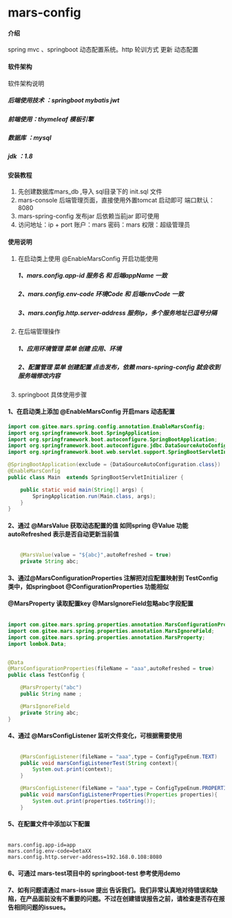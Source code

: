 # mars-config

#### 介绍
spring mvc 、springboot 动态配置系统。http 轮训方式 更新 动态配置

#### 软件架构
软件架构说明

##### 后端使用技术 ：springboot mybatis jwt
##### 前端使用：thymeleaf 模板引擎
##### 数据库 ：mysql
##### jdk   ：1.8


#### 安装教程

1. 先创建数据库mars_db ,导入 sql目录下的 init.sql 文件
2. mars-console 后端管理页面，直接使用外置tomcat 启动即可 端口默认：8080
3. mars-spring-config 发布jar 后依赖当前jar 即可使用
4. 访问地址：ip + port  账户：mars 密码：mars  权限：超级管理员

#### 使用说明

1. 在启动类上使用 @EnableMarsConfig 开启功能使用
    ##### 1、mars.config.app-id 服务名 和 后端appName 一致
    ##### 2、mars.config.env-code  环境Code 和 后端envCode 一致
    ##### 3、mars.config.http.server-address 服务Ip，多个服务地址已逗号分隔
    
2. 在后端管理操作
    ##### 1、应用环境管理 菜单 创建 应用、环境
    ##### 2、配置管理  菜单 创建配置 点击发布，依赖 mars-spring-config 就会收到服务端修改内容

3. springboot 具体使用步骤 

#### 1、在启动类上添加 @EnableMarsConfig 开启mars 动态配置
```java
import com.gitee.mars.spring.config.annotation.EnableMarsConfig;
import org.springframework.boot.SpringApplication;
import org.springframework.boot.autoconfigure.SpringBootApplication;
import org.springframework.boot.autoconfigure.jdbc.DataSourceAutoConfiguration;
import org.springframework.boot.web.servlet.support.SpringBootServletInitializer;

@SpringBootApplication(exclude = {DataSourceAutoConfiguration.class})
@EnableMarsConfig
public class Main  extends SpringBootServletInitializer {

    public static void main(String[] args) {
        SpringApplication.run(Main.class, args);
    }
}
```


#### 2、通过 @MarsValue 获取动态配置的值 如同spring @Value 功能 autoRefreshed 表示是否自动更新当前值

```java

    @MarsValue(value = "${abc}",autoRefreshed = true)
    private String abc;

``` 

#### 3、通过@MarsConfigurationProperties 注解把对应配置映射到 TestConfig 类中，如springboot @ConfigurationProperties 功能相似
####    @MarsProperty 读取配置key  @MarsIgnoreField忽略abc字段配置

```java

import com.gitee.mars.spring.properties.annotation.MarsConfigurationProperties;
import com.gitee.mars.spring.properties.annotation.MarsIgnoreField;
import com.gitee.mars.spring.properties.annotation.MarsProperty;
import lombok.Data;


@Data
@MarsConfigurationProperties(fileName = "aaa",autoRefreshed = true)
public class TestConfig {

    @MarsProperty("abc")
    public String name ;

    @MarsIgnoreField
    private String abc;
}


```

#### 4、通过 @MarsConfigListener 监听文件变化，可根据需要使用
```java

    @MarsConfigListener(fileName = "aaa",type = ConfigTypeEnum.TEXT)
    public void marsConfigListenerTest(String context){
        System.out.print(context);
    }

    @MarsConfigListener(fileName = "aaa",type = ConfigTypeEnum.PROPERTIES)
    public void marsConfigListenerProperties(Properties properties){
        System.out.print(properties.toString());
    }

```

#### 5、在配置文件中添加以下配置
```properties

mars.config.app-id=app
mars.config.env-code=betaXX
mars.config.http.server-address=192.168.0.108:8080

```

#### 6、可通过 mars-test项目中的 springboot-test 参考使用demo 
#### 7、如有问题请通过 mars-issue 提出 告诉我们。我们非常认真地对待错误和缺陷，在产品面前没有不重要的问题。不过在创建错误报告之前，请检查是否存在报告相同问题的issues。